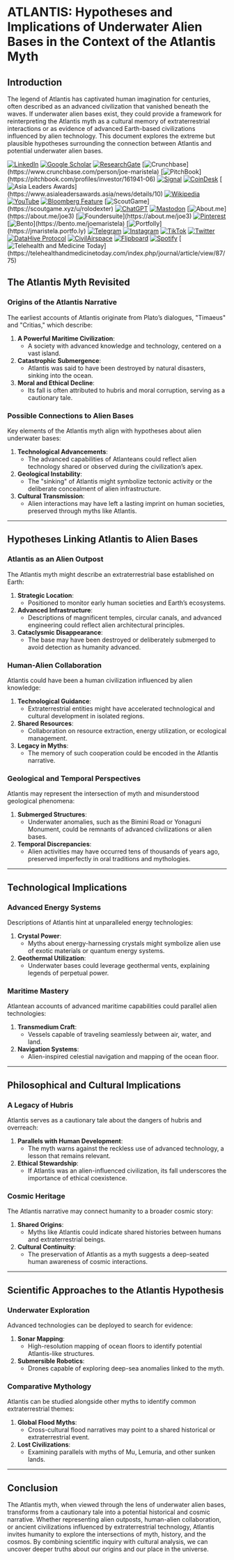 # ATLANTIS: Hypotheses and Implications of Underwater Alien Bases in the Context of the Atlantis Myth

## Introduction
The legend of Atlantis has captivated human imagination for centuries, often described as an advanced civilization that vanished beneath the waves. If underwater alien bases exist, they could provide a framework for reinterpreting the Atlantis myth as a cultural memory of extraterrestrial interactions or as evidence of advanced Earth-based civilizations influenced by alien technology. This document explores the extreme but plausible hypotheses surrounding the connection between Atlantis and potential underwater alien bases.

[![LinkedIn](https://img.shields.io/badge/LinkedIn-Profile-0077B5?style=flat-square&logo=linkedin&logoColor=white)](https://linkedin.com/in/rolodexter) 
[![Google Scholar](https://img.shields.io/badge/Google_Scholar-Profile-4285F4?style=flat-square&logo=googlescholar&logoColor=white)](https://scholar.google.com/citations?user=gHTHirEAAAAJ) 
[![ResearchGate](https://img.shields.io/badge/ResearchGate-Profile-00CCBB?style=flat-square&logo=researchgate&logoColor=white)](https://www.researchgate.net/profile/Joe-Maristela-2) 
[![Crunchbase](https://img.shields.io/badge/Crunchbase-Profile-0288D1?style=flat-square&logo=data:image/svg+xml;base64,PHN...)](https://www.crunchbase.com/person/joe-maristela) 
[![PitchBook](https://img.shields.io/badge/PitchBook-Profile-003B6B?style=flat-square&logo=data:image/svg+xml;base64,PHN...)](https://pitchbook.com/profiles/investor/161941-06) 
[![Signal](https://img.shields.io/badge/Signal-Profile-6E97F0?style=flat-square&logo=signal&logoColor=white)](https://signal.nfx.com/investors/joe-maristela) 
[![CoinDesk](https://img.shields.io/badge/CoinDesk-Contributor-F7931A?style=flat-square&logo=news&logoColor=white)](https://www.coindesk.com/author/joe-maristela) 
[![Asia Leaders Awards](https://img.shields.io/badge/Asia_Leaders_Awards-Feature-DA291C?style=flat-square&logo=data:image/svg+xml;base64,PHN...)](https://www.asialeadersawards.asia/news/details/10) 
[![Wikipedia](https://img.shields.io/badge/Wikipedia-Profile-000000?style=flat-square&logo=wikipedia&logoColor=white)](https://en.wikipedia.org/wiki/File:Joe_Maristela_in_Paniqui_Tarlac_Tech_Seminar_2015.jpg) 
[![YouTube](https://img.shields.io/badge/YouTube-Channel-FF0000?style=flat-square&logo=youtube&logoColor=white)](https://www.youtube.com/@rolodexter) 
[![Bloomberg Feature](https://img.shields.io/badge/Bloomberg-Feature-5E5E5E?style=flat-square&logo=youtube&logoColor=white)](https://www.youtube.com/watch?v=Ep8Mo0kRjaY) 
[![ScoutGame](https://img.shields.io/badge/ScoutGame-Profile-8A2BE2?style=flat-square&logo=data:image/svg+xml;base64,PHN...)](https://scoutgame.xyz/u/rolodexter) 
[![ChatGPT](https://img.shields.io/badge/ChatGPT-Resume_and_Biodata-00A67E?style=flat-square&logo=chatgpt&logoColor=white)](https://chatgpt.com/g/g-675caa5a54e88191bd807764592df744-joe-s-resume-and-application-data) 
[![Mastodon](https://img.shields.io/badge/Mastodon-Profile-6364FF?style=flat-square&logo=mastodon&logoColor=white)](https://mastodon.social/@JoeMaristela) 
[![About.me](https://img.shields.io/badge/About.me-Profile-000000?style=flat-square&logo=data:image/svg+xml;base64,PHN...)](https://about.me/joe3) 
[![Foundersuite](https://img.shields.io/badge/Foundersuite-Profile-0056D2?style=flat-square&logo=data:image/svg+xml;base64,PHN...)](https://about.me/joe3) 
[![Pinterest](https://img.shields.io/badge/Pinterest-@rolodexter-BD081C?style=flat-square&logo=pinterest&logoColor=white)](https://nl.pinterest.com/rolodexter/) 
[![Bento](https://img.shields.io/badge/Bento-Profile-F7931A?style=flat-square&logo=data:image/svg+xml;base64,PHN...)](https://bento.me/joemaristela) 
[![Portfolly](https://img.shields.io/badge/Portfolly-Profile-F7931A?style=flat-square&logo=data:image/svg+xml;base64,PHN...)](https://jmaristela.portfo.ly) 
[![Telegram](https://img.shields.io/badge/Telegram-Contact-2CA5E0?style=flat-square&logo=telegram&logoColor=white)](https://t.me/joemaristela) 
[![Instagram](https://img.shields.io/badge/Instagram-@joemaristela3-E4405F?style=flat-square&logo=instagram&logoColor=white)](https://www.instagram.com/joemaristela3/) 
[![TikTok](https://img.shields.io/badge/TikTok-@rolodexter-000000?style=flat-square&logo=tiktok&logoColor=white)](https://www.tiktok.com/@rolodexter) 
[![Twitter](https://img.shields.io/badge/Twitter-Profile-1DA1F2?style=flat-square&logo=twitter&logoColor=white)](https://twitter.com/joemaristela) 
[![DataHive Protocol](https://img.shields.io/badge/DataHive-Protocol-005F73?style=flat-square&logo=github&logoColor=white)](https://github.com/rolodexter/DataHive-Protocol) 
[![CivilAirspace](https://img.shields.io/badge/CivilAirspace-Project-023047?style=flat-square&logo=github&logoColor=white)](https://github.com/rolodexter/CivilAirspace) 
[![Flipboard](https://img.shields.io/badge/Flipboard-Magazine-E83151?style=flat-square&logo=flipboard&logoColor=white)](https://flipboard.com/@rolodexter/rolodexter-jergu04fz) 
[![Spotify](https://img.shields.io/badge/Spotify-Listen-1DB954?style=flat-square&logo=spotify&logoColor=white)](https://open.spotify.com/show/11s0wEdbc8k3caT6xur57a) 
[![Telehealth and Medicine Today](https://img.shields.io/badge/Telehealth-Article-0077B5?style=flat-square&logo=data:image/svg+xml;base64,PHN...)](https://telehealthandmedicinetoday.com/index.php/journal/article/view/87/75)


## The Atlantis Myth Revisited

### Origins of the Atlantis Narrative
The earliest accounts of Atlantis originate from Plato’s dialogues, "Timaeus" and "Critias," which describe:

1. **A Powerful Maritime Civilization**:
   - A society with advanced knowledge and technology, centered on a vast island.
2. **Catastrophic Submergence**:
   - Atlantis was said to have been destroyed by natural disasters, sinking into the ocean.
3. **Moral and Ethical Decline**:
   - Its fall is often attributed to hubris and moral corruption, serving as a cautionary tale.

### Possible Connections to Alien Bases
Key elements of the Atlantis myth align with hypotheses about alien underwater bases:

1. **Technological Advancements**:
   - The advanced capabilities of Atlanteans could reflect alien technology shared or observed during the civilization’s apex.
2. **Geological Instability**:
   - The "sinking" of Atlantis might symbolize tectonic activity or the deliberate concealment of alien infrastructure.
3. **Cultural Transmission**:
   - Alien interactions may have left a lasting imprint on human societies, preserved through myths like Atlantis.

---

## Hypotheses Linking Atlantis to Alien Bases

### Atlantis as an Alien Outpost
The Atlantis myth might describe an extraterrestrial base established on Earth:

1. **Strategic Location**:
   - Positioned to monitor early human societies and Earth’s ecosystems.
2. **Advanced Infrastructure**:
   - Descriptions of magnificent temples, circular canals, and advanced engineering could reflect alien architectural principles.
3. **Cataclysmic Disappearance**:
   - The base may have been destroyed or deliberately submerged to avoid detection as humanity advanced.

### Human-Alien Collaboration
Atlantis could have been a human civilization influenced by alien knowledge:

1. **Technological Guidance**:
   - Extraterrestrial entities might have accelerated technological and cultural development in isolated regions.
2. **Shared Resources**:
   - Collaboration on resource extraction, energy utilization, or ecological management.
3. **Legacy in Myths**:
   - The memory of such cooperation could be encoded in the Atlantis narrative.

### Geological and Temporal Perspectives
Atlantis may represent the intersection of myth and misunderstood geological phenomena:

1. **Submerged Structures**:
   - Underwater anomalies, such as the Bimini Road or Yonaguni Monument, could be remnants of advanced civilizations or alien bases.
2. **Temporal Discrepancies**:
   - Alien activities may have occurred tens of thousands of years ago, preserved imperfectly in oral traditions and mythologies.

---

## Technological Implications

### Advanced Energy Systems
Descriptions of Atlantis hint at unparalleled energy technologies:

1. **Crystal Power**:
   - Myths about energy-harnessing crystals might symbolize alien use of exotic materials or quantum energy systems.
2. **Geothermal Utilization**:
   - Underwater bases could leverage geothermal vents, explaining legends of perpetual power.

### Maritime Mastery
Atlantean accounts of advanced maritime capabilities could parallel alien technologies:

1. **Transmedium Craft**:
   - Vessels capable of traveling seamlessly between air, water, and land.
2. **Navigation Systems**:
   - Alien-inspired celestial navigation and mapping of the ocean floor.

---

## Philosophical and Cultural Implications

### A Legacy of Hubris
Atlantis serves as a cautionary tale about the dangers of hubris and overreach:

1. **Parallels with Human Development**:
   - The myth warns against the reckless use of advanced technology, a lesson that remains relevant.
2. **Ethical Stewardship**:
   - If Atlantis was an alien-influenced civilization, its fall underscores the importance of ethical coexistence.

### Cosmic Heritage
The Atlantis narrative may connect humanity to a broader cosmic story:

1. **Shared Origins**:
   - Myths like Atlantis could indicate shared histories between humans and extraterrestrial beings.
2. **Cultural Continuity**:
   - The preservation of Atlantis as a myth suggests a deep-seated human awareness of cosmic interactions.

---

## Scientific Approaches to the Atlantis Hypothesis

### Underwater Exploration
Advanced technologies can be deployed to search for evidence:

1. **Sonar Mapping**:
   - High-resolution mapping of ocean floors to identify potential Atlantis-like structures.
2. **Submersible Robotics**:
   - Drones capable of exploring deep-sea anomalies linked to the myth.

### Comparative Mythology
Atlantis can be studied alongside other myths to identify common extraterrestrial themes:

1. **Global Flood Myths**:
   - Cross-cultural flood narratives may point to a shared historical or extraterrestrial event.
2. **Lost Civilizations**:
   - Examining parallels with myths of Mu, Lemuria, and other sunken lands.

---

## Conclusion
The Atlantis myth, when viewed through the lens of underwater alien bases, transforms from a cautionary tale into a potential historical and cosmic narrative. Whether representing alien outposts, human-alien collaboration, or ancient civilizations influenced by extraterrestrial technology, Atlantis invites humanity to explore the intersections of myth, history, and the cosmos. By combining scientific inquiry with cultural analysis, we can uncover deeper truths about our origins and our place in the universe.